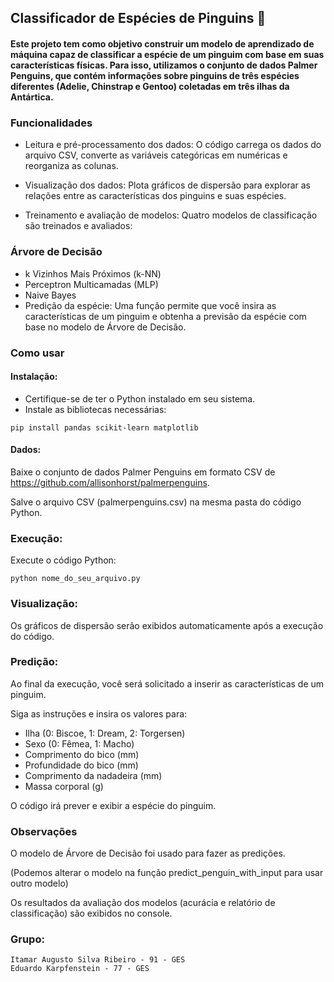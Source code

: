 ## Classificador de Espécies de Pinguins 🐧

#### Este projeto tem como objetivo construir um modelo de aprendizado de máquina capaz de classificar a espécie de um pinguim com base em suas características físicas. Para isso, utilizamos o conjunto de dados Palmer Penguins, que contém informações sobre pinguins de três espécies diferentes (Adelie, Chinstrap e Gentoo) coletadas em três ilhas da Antártica.

### Funcionalidades
- Leitura e pré-processamento dos dados: O código carrega os dados do arquivo CSV, converte as variáveis categóricas em numéricas e reorganiza as colunas.

- Visualização dos dados: Plota gráficos de dispersão para explorar as relações entre as características dos pinguins e suas espécies.

- Treinamento e avaliação de modelos: Quatro modelos de classificação são treinados e avaliados:

### Árvore de Decisão
- k Vizinhos Mais Próximos (k-NN)
- Perceptron Multicamadas (MLP)
- Naive Bayes
- Predição da espécie: Uma função permite que você insira as características de um pinguim e obtenha a previsão da espécie com base no modelo de Árvore de Decisão.

### Como usar

#### Instalação:

- Certifique-se de ter o Python instalado em seu sistema.
- Instale as bibliotecas necessárias:

``
pip install pandas scikit-learn matplotlib
``

#### Dados:

Baixe o conjunto de dados Palmer Penguins em formato CSV de https://github.com/allisonhorst/palmerpenguins.

Salve o arquivo CSV (palmerpenguins.csv) na mesma pasta do código Python.

### Execução:

Execute o código Python:

``
python nome_do_seu_arquivo.py
``


### Visualização:

Os gráficos de dispersão serão exibidos automaticamente após a execução do código.


### Predição:

Ao final da execução, você será solicitado a inserir as características de um pinguim.

Siga as instruções e insira os valores para:

- Ilha (0: Biscoe, 1: Dream, 2: Torgersen)
- Sexo (0: Fêmea, 1: Macho)
- Comprimento do bico (mm)
- Profundidade do bico (mm)
- Comprimento da nadadeira (mm)
- Massa corporal (g)

O código irá prever e exibir a espécie do pinguim.


### Observações
O modelo de Árvore de Decisão foi usado para fazer as predições. 

(Podemos alterar o modelo na função predict_penguin_with_input para usar outro modelo)

Os resultados da avaliação dos modelos (acurácia e relatório de classificação) são exibidos no console.

### Grupo:

    Itamar Augusto Silva Ribeiro - 91 - GES
    Eduardo Karpfenstein - 77 - GES
